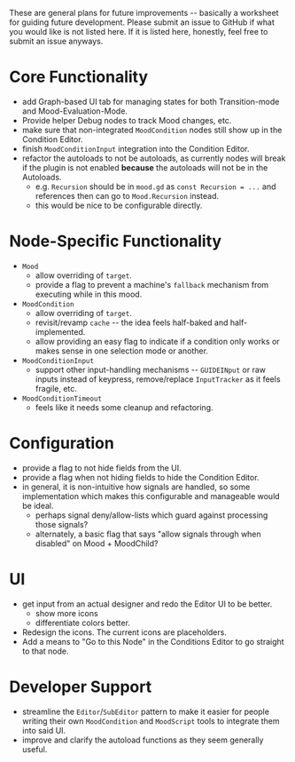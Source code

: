 These are general plans for future improvements -- basically a worksheet for guiding future development. Please submit an issue to GitHub if what you would like is not listed here. If it is listed here, honestly, feel free to submit an issue anyways.
# Core Functionality

* add Graph-based UI tab for managing states for both Transition-mode and Mood-Evaluation-Mode.
* Provide helper Debug nodes to track Mood changes, etc.
* make sure that non-integrated `MoodCondition` nodes still show up in the Condition Editor.
* finish `MoodConditionInput` integration into the Condition Editor.
* refactor the autoloads to not be autoloads, as currently nodes will break if the plugin is not enabled **because** the autoloads will not be in the Autoloads.
	* e.g. `Recursion` should be in `mood.gd` as `const Recursion = ...` and references then can go to `Mood.Recursion` instead.
	* this would be nice to be configurable directly.
# Node-Specific Functionality

* `Mood`
	* allow overriding of `target`.
	* provide a flag to prevent a machine's `fallback` mechanism from executing while in this mood.
* `MoodCondition`
	* allow overriding of `target`.
	* revisit/revamp `cache` -- the idea feels half-baked  and half-implemented.
	* allow providing an easy flag to indicate if a condition only works or makes sense in one selection mode or another.
* `MoodConditionInput`
	* support other input-handling mechanisms -- `GUIDEINput` or raw inputs instead of keypress, remove/replace `InputTracker` as it feels fragile,  etc.
* `MoodConditionTimeout`
	* feels like it needs some cleanup and refactoring.

# Configuration

* provide a flag to not hide fields from the UI.
* provide a flag when not hiding fields to hide the Condition Editor.
*  in general, it is non-intuitive how signals are handled, so some implementation which makes this configurable and manageable would be ideal.
	* perhaps signal deny/allow-lists which guard against processing those signals?
	* alternately, a basic flag that says "allow signals through when disabled" on Mood + MoodChild?
# UI

* get input from an actual designer and redo the Editor UI to be better.
	* show more icons
	* differentiate colors better.
* Redesign the icons. The current icons are placeholders.
* Add a means to "Go to this Node" in the Conditions Editor to go straight to that node.
# Developer Support

* streamline the `Editor`/`SubEditor` pattern to make it easier for people writing their own `MoodCondition` and `MoodScript` tools to integrate them into said UI.
* improve and clarify the autoload functions as they seem generally useful.

